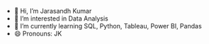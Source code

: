 - 👋 Hi, I’m Jarasandh Kumar
- 👀 I’m interested in Data Analysis
- 🌱 I’m currently learning SQL, Python, Tableau, Power BI, Pandas
- 😄 Pronouns: JK


<!---
jarasandhkr18/jarasandhkr18 is a ✨ special ✨ repository because its `README.md` (this file) appears on your GitHub profile.
You can click the Preview link to take a look at your changes.
--->
